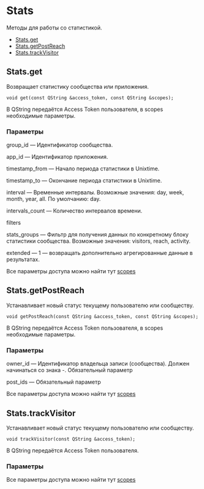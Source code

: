 # Stats

Методы для работы со статистикой.

- [Stats.get](#Stats.get)
- [Stats.getPostReach](#Stats.getPostReach)
- [Stats.trackVisitor](#Stats.trackVisitor)


## <a id="Stats.get">Stats.get</a>

Возвращает статистику сообщества или приложения.

`void get(const QString &access_token, const QString &scopes);`

В QString передаётся Access Token пользователя, в scopes необходимые параметры.

### Параметры

group_id — Идентификатор сообщества.

app_id — Идентификатор приложения.

timestamp_from — Начало периода статистики в Unixtime.

timestamp_to — Окончание периода статистики в Unixtime.

interval — Временные интервалы. Возможные значения: day, week, month, year, all. По умолчанию: day.

intervals_count — Количество интервалов времени.

filters

stats_groups — Фильтр для получения данных по конкретному блоку статистики сообщества. Возможные значения: visitors, reach, activity.

extended — 1 — возвращать дополнительно агрегированные данные в результатах.

Все параметры доступа можно найти тут [scopes](https://dev.vk.com/ru/method/stats.get)

## <a id="Stats.getPostReach">Stats.getPostReach</a>

Устанавливает новый статус текущему пользователю или сообществу.

`void getPostReach(const QString &access_token, const QString &scopes);`

В QString передаётся Access Token пользователя, в scopes необходимые параметры.

### Параметры

owner_id — Идентификатор владельца записи (сообщества). Должен начинаться со знака -. Обязательный параметр

post_ids — Обязательный параметр

Все параметры доступа можно найти тут [scopes](https://dev.vk.com/ru/method/stats.getPostReach)

## <a id="Stats.trackVisitor">Stats.trackVisitor</a>

Устанавливает новый статус текущему пользователю или сообществу.

`void trackVisitor(const QString &access_token);`

В QString передаётся Access Token пользователя.

### Параметры

Все параметры доступа можно найти тут [scopes](https://dev.vk.com/ru/method/stats.getPostReach)